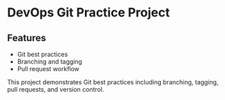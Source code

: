 # DevOps Git Practice Project
## Features
- Git best practices
- Branching and tagging
- Pull request workflow


This project demonstrates Git best practices including branching, tagging, pull requests, and version control.
